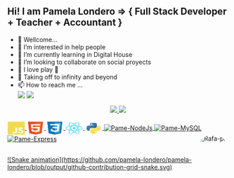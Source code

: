 ## Hi! I am Pamela Londero => { Full Stack Developer + Teacher + Accountant }
- 👋 Wellcome...
- 👀 I’m interested in help people
- 🌱 I’m currently learning in Digital House
- 💞️ I’m looking to collaborate on social proyects
- 💖 I love play 🏑
- 🚀 Taking off to infinity and beyond
- 📫 How to reach me ...<br>
<a href = "mailto:pamelalondero@gmail.com"><img src="https://img.shields.io/badge/-Gmail-%23333?style=for-the-badge&logo=gmail&logoColor=white" target="_blank"></a>
<a href="https://www.linkedin.com/in/pamela-londero" target="_blank"><img src="https://img.shields.io/badge/-LinkedIn-%230077B5?style=for-the-badge&logo=linkedin&logoColor=white" target="_blank"></a> 
<div align="center">
  <a href="https://github.com/pamela-londero">
  <img height="180em" src="https://github-readme-stats.vercel.app/api?username=pamela-londero&show_icons=true&theme=dracula&include_all_commits=true&count_private=true"/>
  <img height="180em" src="https://github-readme-stats.vercel.app/api/top-langs/?username=pamela-londero&layout=compact&langs_count=7&theme=dracula"/>
</div>
<div style="display: inline_block"><br>
  <img align="center" alt="Pame-Js" height="30" width="40" src="https://raw.githubusercontent.com/devicons/devicon/master/icons/javascript/javascript-plain.svg">
  <img align="center" alt="Pame-HTML" height="30" width="40" src="https://raw.githubusercontent.com/devicons/devicon/master/icons/html5/html5-original.svg">
  <img align="center" alt="Pame-CSS" height="30" width="40" src="https://raw.githubusercontent.com/devicons/devicon/master/icons/css3/css3-original.svg">
  <img align="center" alt="Pame-React" height="30" width="40" src="https://raw.githubusercontent.com/devicons/devicon/master/icons/react/react-original.svg">
  <img align="center" alt="Pame-Python" height="30" width="40" src="https://raw.githubusercontent.com/devicons/devicon/master/icons/python/python-original.svg">
  <img align="center" alt="Pame-NodeJs" height="30" width="40" src="https://cdn.jsdelivr.net/gh/devicons/devicon/icons/nodejs/nodejs-original.svg">
  <img align="center" alt="Pame-MySQL" height="30" width="40" src="https://cdn.jsdelivr.net/gh/devicons/devicon/icons/mysql/mysql-original.svg">
  <img align="center" alt="Pame-Express" height="30" width="40" src="https://cdn.jsdelivr.net/gh/devicons/devicon/icons/express/express-original.svg">
  <img align="right" alt="Rafa-pic" height="150" style="border-radius:50px;" src="https://media.discordapp.net/attachments/639956127056134178/890373478988013628/Publicacoes_Instagram_1_1.png?width=676&height=676">
</div>
  
  ##
 
<div> 
![Snake animation](https://github.com/pamela-londero/pamela-londero/blob/output/github-contribution-grid-snake.svg)
</div>
